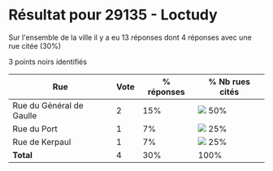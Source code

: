 # Résultat pour 29135 - Loctudy

Sur l'ensemble de la ville il y a eu 13 réponses dont 4 réponses avec une rue citée (30%)

3 points noirs identifiés

| Rue | Vote | % réponses | % Nb rues cités|
|-----|------|------------|----------------|
| Rue du Général de Gaulle | 2 | 15% | <img src="../../img/bar_50.gif" />&nbsp;50%|
| Rue du Port | 1 | 7% | <img src="../../img/bar_25.gif" />&nbsp;25%|
| Rue de Kerpaul | 1 | 7% | <img src="../../img/bar_25.gif" />&nbsp;25%|
| **Total** | 4 | 30% | 100%|
